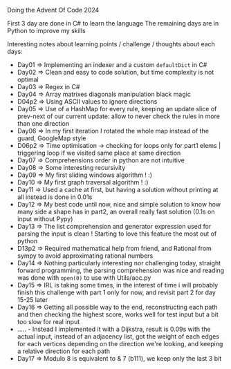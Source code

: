Doing the Advent Of Code 2024

First 3 day are done in C# to learn the language
The remaining days are in Python to improve my skills

Interesting notes about learning points / challenge / thoughts about each days:

- Day01 => Implementing an indexer and a custom `defaultDict` in C#
- Day02 => Clean and easy to code solution, but time complexity is not optimal
- Day03 => Regex in C#
- Day04 => Array matrixes diagonals manipulation black magic
- D04p2 => Using ASCII values to ignore directions
- Day05 => Use of a HashMap for every rule, keeping an update slice of prev-next of our current update: allow to never check the rules in more than one direction
- Day06 => In my first iteration I rotated the whole map instead of the guard, GoogleMap style
- D06p2 => Time optimisation -> checking for loops only for part1 elems | triggering loop if we visited same place at same direction
- Day07 => Comprehensions order in python are not intuitive
- Day08 => Some interesting recursivity
- Day09 => My first sliding windows algorithm ! :)
- Day10 => My first graph traversal algorithm ! :)
- Day11 => Used a cache at first, but having a solution without printing at all instead is done in 0.01s
- Day12 => My best code until now, nice and simple solution to know how many side a shape has in part2, an overall really fast solution (0.1s on input without Pypy)
- Day13 => The list comprehension and generator expression used for parsing the input is clean ! Starting to love this feature the most out of python
- D13p2 => Required mathematical help from friend, and Rational from sympy to avoid approximating rational numbers
- Day14 => Nothing particularly interesting nor challenging today, straight forward programming, the parsing comprehension was nice and reading was done with `open(0)` to use with Utils/aoc.py
- Day15 => IRL is taking some times, in the interest of time i will probably finish this challenge with part 1 only for now, and revisit part 2 for day 15-25 later
- Day16 => Getting all possible way to the end, reconstructing each path and then checking the highest score, works well for test input but a bit too slow for real input
- ..... - Instead I implemented it with a Dijkstra, result is 0.09s with the actual input, instead of an adjacency list, got the weight of each edges for each vertices depending on the direction we're looking, and keeping a relative direction for each path
- Day17 => Modulo 8 is equivalent to & 7 (b111), we keep only the last 3 bit
